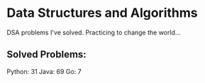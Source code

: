 # Data Structures and Algorithms
DSA problems I've solved. Practicing to change the world...

## Solved Problems:
Python: 31
Java: 69
Go: 7

